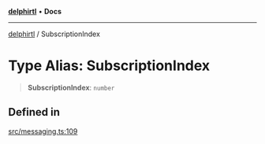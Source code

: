 [**delphirtl**](../README.md) • **Docs**

***

[delphirtl](../globals.md) / SubscriptionIndex

# Type Alias: SubscriptionIndex

> **SubscriptionIndex**: `number`

## Defined in

[src/messaging.ts:109](https://github.com/chuacw/delphirtl/blob/fec3f5d663dd7c36654525a8693564dece7e3b0d/src/messaging.ts#L109)
